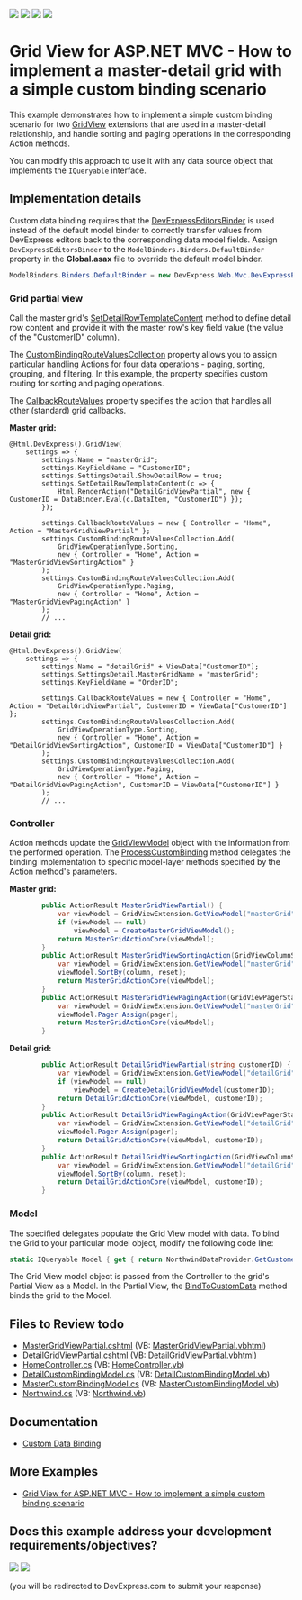 <!-- default badges list -->
![](https://img.shields.io/endpoint?url=https://codecentral.devexpress.com/api/v1/VersionRange/128551320/19.2.6%2B)
[![](https://img.shields.io/badge/Open_in_DevExpress_Support_Center-FF7200?style=flat-square&logo=DevExpress&logoColor=white)](https://supportcenter.devexpress.com/ticket/details/E4398)
[![](https://img.shields.io/badge/📖_How_to_use_DevExpress_Examples-e9f6fc?style=flat-square)](https://docs.devexpress.com/GeneralInformation/403183)
[![](https://img.shields.io/badge/💬_Leave_Feedback-feecdd?style=flat-square)](#does-this-example-address-your-development-requirementsobjectives)
<!-- default badges end -->

# Grid View for ASP.NET MVC - How to implement a master-detail grid with a simple custom binding scenario

This example demonstrates how to implement a simple custom binding scenario for two [GridView](https://docs.devexpress.com/AspNetMvc/8966/components/grid-view) extensions that are used in a master-detail relationship, and handle sorting and paging operations in the corresponding Action methods.

You can modify this approach to use it with any data source object that implements the `IQueryable` interface.

## Implementation details

Custom data binding requires that the [DevExpressEditorsBinder](https://docs.devexpress.com/AspNetMvc/DevExpress.Web.Mvc.DevExpressEditorsBinder) is used instead of the default model binder to correctly transfer values from DevExpress editors back to the corresponding data model fields. 
Assign `DevExpressEditorsBinder`  to the `ModelBinders.Binders.DefaultBinder` property in the **Global.asax** file to override the default model binder.

```csharp
ModelBinders.Binders.DefaultBinder = new DevExpress.Web.Mvc.DevExpressEditorsBinder();
```

### Grid partial view

Call the master grid's [SetDetailRowTemplateContent](https://docs.devexpress.com/AspNetMvc/DevExpress.Web.Mvc.GridViewSettings.SetDetailRowTemplateContent.overloads) method to define detail row content and provide it with the master row's key field value (the value of the "CustomerID" column).

The [CustomBindingRouteValuesCollection](https://docs.devexpress.com/AspNetMvc/DevExpress.Web.Mvc.GridViewSettings.CustomBindingRouteValuesCollection) property allows you to assign particular handling Actions for four data operations - paging, sorting, grouping, and filtering. In this example, the property specifies custom routing for sorting and paging operations.

The [CallbackRouteValues](https://docs.devexpress.com/AspNetMvc/DevExpress.Web.Mvc.GridSettingsBase.CallbackRouteValues) property specifies the action that handles all other (standard) grid callbacks.

**Master grid:**
```razor
@Html.DevExpress().GridView(
    settings => {
        settings.Name = "masterGrid";
        settings.KeyFieldName = "CustomerID";
        settings.SettingsDetail.ShowDetailRow = true;
        settings.SetDetailRowTemplateContent(c => {
            Html.RenderAction("DetailGridViewPartial", new { CustomerID = DataBinder.Eval(c.DataItem, "CustomerID") });
        });

        settings.CallbackRouteValues = new { Controller = "Home", Action = "MasterGridViewPartial" };
        settings.CustomBindingRouteValuesCollection.Add(
            GridViewOperationType.Sorting,
            new { Controller = "Home", Action = "MasterGridViewSortingAction" }
        );
        settings.CustomBindingRouteValuesCollection.Add(
            GridViewOperationType.Paging,
            new { Controller = "Home", Action = "MasterGridViewPagingAction" }
        );
        // ...
```

**Detail grid:**
```razor
@Html.DevExpress().GridView(
    settings => {
        settings.Name = "detailGrid" + ViewData["CustomerID"];
        settings.SettingsDetail.MasterGridName = "masterGrid";
        settings.KeyFieldName = "OrderID";

        settings.CallbackRouteValues = new { Controller = "Home", Action = "DetailGridViewPartial", CustomerID = ViewData["CustomerID"] };
        settings.CustomBindingRouteValuesCollection.Add(
            GridViewOperationType.Sorting,
            new { Controller = "Home", Action = "DetailGridViewSortingAction", CustomerID = ViewData["CustomerID"] }
        );
        settings.CustomBindingRouteValuesCollection.Add(
            GridViewOperationType.Paging,
            new { Controller = "Home", Action = "DetailGridViewPagingAction", CustomerID = ViewData["CustomerID"] }
        );
        // ...
```

### Controller

Action methods update the [GridViewModel](https://docs.devexpress.com/AspNetMvc/DevExpress.Web.Mvc.GridViewModel) object with the information from the performed operation. The [ProcessCustomBinding](https://docs.devexpress.com/AspNetMvc/DevExpress.Web.Mvc.GridViewModel.ProcessCustomBinding.overloads) method delegates the binding implementation to specific model-layer methods specified by the Action method's parameters.

**Master grid:**
```csharp
        public ActionResult MasterGridViewPartial() {
            var viewModel = GridViewExtension.GetViewModel("masterGrid");
            if (viewModel == null)
                viewModel = CreateMasterGridViewModel();
            return MasterGridActionCore(viewModel);
        }
        public ActionResult MasterGridViewSortingAction(GridViewColumnState column, bool reset) {
            var viewModel = GridViewExtension.GetViewModel("masterGrid");
            viewModel.SortBy(column, reset);
            return MasterGridActionCore(viewModel);
        }
        public ActionResult MasterGridViewPagingAction(GridViewPagerState pager) {
            var viewModel = GridViewExtension.GetViewModel("masterGrid");
            viewModel.Pager.Assign(pager);
            return MasterGridActionCore(viewModel);
        }
```

**Detail grid:**
```csharp
        public ActionResult DetailGridViewPartial(string customerID) {
            var viewModel = GridViewExtension.GetViewModel("detailGrid" + customerID);
            if (viewModel == null)
                viewModel = CreateDetailGridViewModel(customerID);
            return DetailGridActionCore(viewModel, customerID);
        }
        public ActionResult DetailGridViewPagingAction(GridViewPagerState pager, string customerID) {
            var viewModel = GridViewExtension.GetViewModel("detailGrid" + customerID);
            viewModel.Pager.Assign(pager);
            return DetailGridActionCore(viewModel, customerID);
        }
        public ActionResult DetailGridViewSortingAction(GridViewColumnState column, bool reset, string customerID) {
            var viewModel = GridViewExtension.GetViewModel("detailGrid" + customerID);
            viewModel.SortBy(column, reset);
            return DetailGridActionCore(viewModel, customerID);
        }
```

### Model

The specified delegates populate the Grid View model with data. To bind the Grid to your particular model object, modify the following code line:

```cs
static IQueryable Model { get { return NorthwindDataProvider.GetCustomers(); } }
```

The Grid View model object is passed from the Controller to the grid's Partial View as a Model. In the Partial View, the [BindToCustomData](https://docs.devexpress.com/AspNetMvc/DevExpress.Web.Mvc.GridViewExtension.BindToCustomData(DevExpress.Web.Mvc.GridViewModel)) method binds the grid to the Model.

## Files to Review todo

* [MasterGridViewPartial.cshtml](./CS/Example/Views/Home/MasterGridViewPartial.cshtml) (VB: [MasterGridViewPartial.vbhtml](./VB/Example/Views/Home/MasterGridViewPartial.vbhtml))
* [DetailGridViewPartial.cshtml](./CS/Example/Views/Home/DetailGridViewPartial.cshtml) (VB: [DetailGridViewPartial.vbhtml](./VB/Example/Views/Home/DetailGridViewPartial.vbhtml))
* [HomeController.cs](./CS/Example/Controllers/HomeController.cs) (VB: [HomeController.vb](./VB/Example/Controllers/HomeController.vb))
* [DetailCustomBindingModel.cs](./CS/Example/Models/DetailCustomBindingModel.cs) (VB: [DetailCustomBindingModel.vb](./VB/Example/Models/DetailCustomBindingModel.vb))
* [MasterCustomBindingModel.cs](./CS/Example/Models/MasterCustomBindingModel.cs) (VB: [MasterCustomBindingModel.vb](./VB/Example/Models/MasterCustomBindingModel.vb))
* [Northwind.cs](./CS/Example/Models/Northwind.cs) (VB: [Northwind.vb](./VB/Example/Models/Northwind.vb))

## Documentation

* [Custom Data Binding](https://docs.devexpress.com/AspNetMvc/14321/components/grid-view/binding-to-data/custom-data-binding)

## More Examples

* [Grid View for ASP.NET MVC - How to implement a simple custom binding scenario](https://github.com/DevExpress-Examples/asp-net-mvc-grid-custom-binding-with-sorting-paging)
<!-- feedback -->
## Does this example address your development requirements/objectives?

[<img src="https://www.devexpress.com/support/examples/i/yes-button.svg"/>](https://www.devexpress.com/support/examples/survey.xml?utm_source=github&utm_campaign=asp-net-mvc-grid-master-detail-and-custom-binding&~~~was_helpful=yes) [<img src="https://www.devexpress.com/support/examples/i/no-button.svg"/>](https://www.devexpress.com/support/examples/survey.xml?utm_source=github&utm_campaign=asp-net-mvc-grid-master-detail-and-custom-binding&~~~was_helpful=no)

(you will be redirected to DevExpress.com to submit your response)
<!-- feedback end -->
